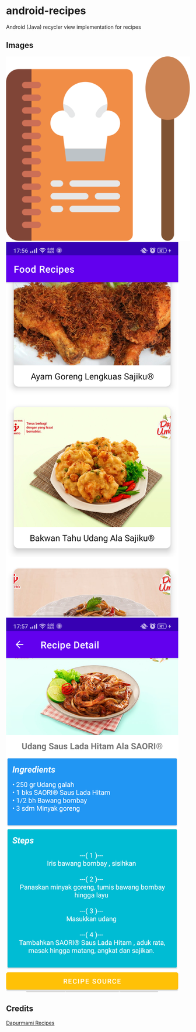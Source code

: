 # android-recipes

Android (Java) recycler view implementation for recipes

## Images
![Icon](docs/icon.svg)
![Screenshoot 1](./docs/ss1.png)
![Screenshoot 2](./docs/ss2.png)

## Credits
[Dapurmami Recipes](https://www.dapurumami.com)